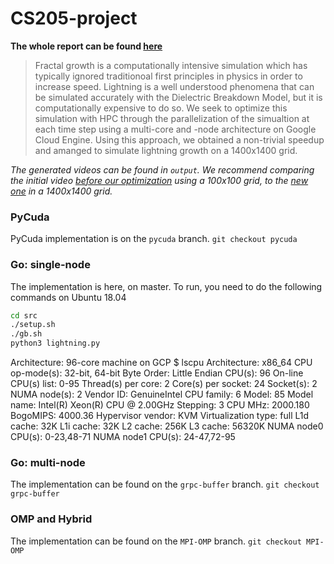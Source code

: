 # CS205-project

**The whole report can be found [here](docs/index.md)**

> Fractal growth is a computationally intensive simulation which has typically ignored traditionoal first principles in physics in order to increase speed. Lightning is a well understood phenomena that can be simulated accurately with the Dielectric Breakdown Model, but it is computationally expensive to do so. We seek to optimize this simulation with HPC through the parallelization of the simualtion at each time step using a multi-core and -node architecture on Google Cloud Engine. Using this approach, we obtained a non-trivial speedup and amanged to simulate lightning growth on a 1400x1400 grid.

*The generated videos can be found in `output`. We recommend comparing the initial video [before our optimization](https://raw.githubusercontent.com/jonathanGB/CS205-project/master/output/100x100.mp4) using a 100x100 grid, to the [new one](output/1400x1400-300dpi-fastest.mp4) in a 1400x1400 grid.*

### PyCuda
PyCuda implementation is on the `pycuda` branch.
`git checkout pycuda`

### Go: single-node
The implementation is here, on master. To run, you need to do the following commands on Ubuntu 18.04
```bash
cd src
./setup.sh
./gb.sh
python3 lightning.py
```

Architecture: 96-core machine on GCP
$ lscpu
Architecture:            x86_64
CPU op-mode(s):          32-bit, 64-bit
Byte Order:              Little Endian
CPU(s):                  96
On-line CPU(s) list: 0-95
Thread(s) per core:  2
Core(s) per socket:  24
Socket(s):               2
NUMA node(s):            2
Vendor ID:               GenuineIntel
CPU family:              6
Model:                   85
Model name:              Intel(R) Xeon(R) CPU @ 2.00GHz
Stepping:                3
CPU MHz:                 2000.180
BogoMIPS:                4000.36
Hypervisor vendor:   KVM
Virtualization type: full
L1d cache:               32K
L1i cache:               32K
L2 cache:                256K
L3 cache:                56320K
NUMA node0 CPU(s):   0-23,48-71
NUMA node1 CPU(s):   24-47,72-95

### Go: multi-node
The implementation can be found on the `grpc-buffer` branch.
`git checkout grpc-buffer`

### OMP and Hybrid

The implementation can be found on the `MPI-OMP` branch. 
`git checkout MPI-OMP`
